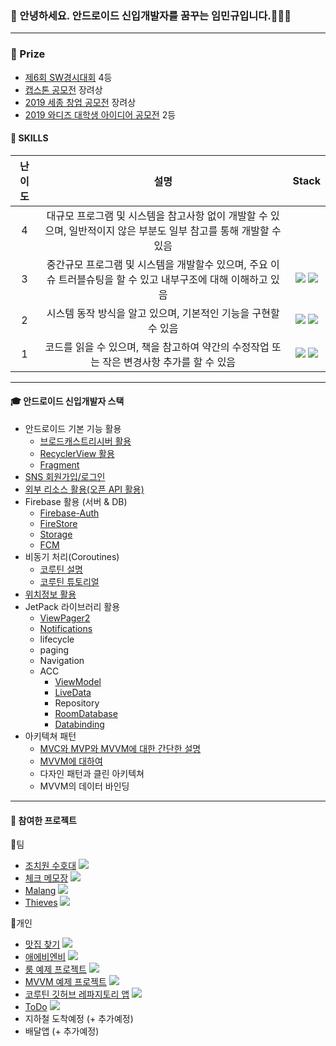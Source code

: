### 👋 안녕하세요. 안드로이드 신입개발자를 꿈꾸는 임민규입니다.🌱🌱🌱
***
### :crown: Prize
+ [제6회 SW경시대회](https://www.swuniv.kr/notice/?q=YToyOntzOjEyOiJrZXl3b3JkX3R5cGUiO3M6MzoiYWxsIjtzOjQ6InBhZ2UiO2k6NTM7fQ%3D%3D&bmode=view&idx=2647453&t=board) 4등
+ [캡스톤 공모전](https://github.com/tnvnfdla1214/VR-Game/blob/master/README.md) 장려상
+ [2019 세종 창업 공모전](https://www.wevity.com/index_university.php?c=find&s=_university&gbn=viewok&gp=57&ix=36940) 장려상
+ [2019 와디즈 대학생 아이디어 공모전](https://www.venturesquare.net/789592) 2등

####  💪 SKILLS
| 난이도 | 설명 | Stack |
|:------:|:------:|:------:|
| 4 |대규모 프로그램 및 시스템을 참고사항 없이 개발할 수 있으며, 일반적이지 않은 부분도 일부 참고를 통해 개발할 수 있음|
| 3 |중간규모 프로그램 및 시스템을 개발할수 있으며, 주요 이슈 트러블슈팅을 할 수 있고 내부구조에 대해 이해하고 있음|<img src="https://img.shields.io/badge/android -3DDC84?style=for-the-badge&logo=android&logoColor=white"> <img src="https://img.shields.io/badge/JAVA-007396?style=for-the-badge&logo=java&logoColor=white">|
| 2 |시스템 동작 방식을 알고 있으며, 기본적인 기능을 구현할 수 있음|<img src="https://img.shields.io/badge/Firebase -FFCA28?style=for-the-badge&logo=Firebase&logoColor=white"> <img src="https://img.shields.io/badge/Kotlin-0095D5?style=for-the-badge&logo=Kotlin&logoColor=white">|
| 1 |코드를 읽을 수 있으며, 책을 참고하여 약간의 수정작업 또는 작은 변경사항 추가를 할 수 있음|<img src="https://img.shields.io/badge/Unity-000000?style=for-the-badge&logo=Unity&logoColor=white"> <img src="https://img.shields.io/badge/Spring-6DB33F?style=for-the-badge&logo=Spring&logoColor=white">|

***
#### :mortar_board: 안드로이드 신입개발자  스택
+ 안드로이드 기본 기능 활용
  + [브로드캐스트리시버 활용](https://github.com/tnvnfdla1214/BroadcastReceiver)
  + [RecyclerView 활용](https://github.com/tnvnfdla1214/Recyclerview)
  + [Fragment](https://github.com/tnvnfdla1214/Fragment)
+ [SNS 회원가입/로그인](https://github.com/tnvnfdla1214/SNS_Login)
+ [외부 리소스 활용(오픈 API 활용)](https://github.com/tnvnfdla1214/Airbnb_project)
+ Firebase 활용 (서버 & DB)
  + [Firebase-Auth](https://github.com/tnvnfdla1214/SNS_Login)
  + [FireStore](https://github.com/tnvnfdla1214/FireStore/blob/main/README.md) 
  + [Storage](https://github.com/tnvnfdla1214/FireStore/blob/main/README.md)
  + [FCM](https://github.com/tnvnfdla1214/BroadcastReceiver)
+ 비동기 처리(Coroutines)
  + [코루틴 설명](https://github.com/tnvnfdla1214/Coroutine-Infomation)
  + [코루틴 튜토리얼](https://github.com/tnvnfdla1214/Coroutine_-tutorial)
+ [위치정보 활용](https://github.com/tnvnfdla1214/Airbnb_project)
+ JetPack 라이브러리 활용
  + [ViewPager2](https://github.com/tnvnfdla1214/Airbnb_project)
  + [Notifications](https://github.com/tnvnfdla1214/BroadcastReceiver)
  + lifecycle
  + paging
  + Navigation
  + ACC
     + [ViewModel](https://github.com/tnvnfdla1214/viewmodel22)
     + [LiveData](https://github.com/tnvnfdla1214/LiveData)
     + Repository
     + [RoomDatabase](https://github.com/tnvnfdla1214/Room_Exampl)
     + [Databinding](https://github.com/tnvnfdla1214/databinding)
+ 아키텍쳐 패턴
  + [MVC와 MVP와 MVVM에 대한 간단한 설명](https://github.com/tnvnfdla1214/MVC_MVP_MVVM)
  + [MVVM에 대하여](https://github.com/tnvnfdla1214/MVVM)
  + 다자인 패턴과 클린 아키텍쳐
  + MVVM의 데이터 바인딩

***

#### :necktie: 참여한 프로젝트

:elephant:팀
+ [조치원 수호대](https://github.com/tnvnfdla1214/homemade_guardian) <img src="https://img.shields.io/badge/android -3DDC84?style=for-the-badge&logo=android&logoColor=white">
+ [체크 메모장](https://github.com/tnvnfdla1214/CheckAlarmList) <img src="https://img.shields.io/badge/android -3DDC84?style=for-the-badge&logo=android&logoColor=white">
+ [Malang](https://github.com/tnvnfdla1214/Malang) <img src="https://img.shields.io/badge/android -3DDC84?style=for-the-badge&logo=android&logoColor=white">
+ [Thieves](https://github.com/tnvnfdla1214/VR-Game/blob/master/README.md) <img src="https://img.shields.io/badge/Unity-000000?style=for-the-badge&logo=Unity&logoColor=white">

:penguin:개인
+ [맛집 찾기](https://github.com/tnvnfdla1214/restaurant) <img src="https://img.shields.io/badge/Spring-6DB33F?style=for-the-badge&logo=Spring&logoColor=white">
+ [애에비엔비](https://github.com/tnvnfdla1214/Airbnb_project) <img src="https://img.shields.io/badge/android -3DDC84?style=for-the-badge&logo=android&logoColor=white">
+ [룸 예제 프로젝트](https://github.com/tnvnfdla1214/Room_Example) <img src="https://img.shields.io/badge/android -3DDC84?style=for-the-badge&logo=android&logoColor=white">
+ [MVVM 예제 프로젝트](https://github.com/tnvnfdla1214/MvvmExample) <img src="https://img.shields.io/badge/android -3DDC84?style=for-the-badge&logo=android&logoColor=white">
+ [코루틴 깃허브 레파지토리 앱](https://github.com/tnvnfdla1214/github_repository) <img src="https://img.shields.io/badge/android -3DDC84?style=for-the-badge&logo=android&logoColor=white">
+ [ToDo](https://github.com/tnvnfdla1214/ToDo) <img src="https://img.shields.io/badge/android -3DDC84?style=for-the-badge&logo=android&logoColor=white">
+ 지하철 도착예정 (+ 추가예정)
+ 배달앱 (+ 추가예정)
